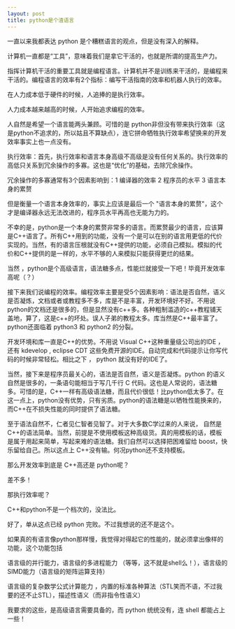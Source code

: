 ```yaml
---
layout: post
title: python是个渣语言
---
```


一直以来我都表达 python 是个糟糕语言的观点，但是没有深入的解释。

计算机一直都是“工具”，意味着我们是拿它干活的，也就是所谓的提高生产力。

 

指挥计算机干活的重要工具就是编程语言。计算机并不是训练来干活的，是编程来干活的。编程语言的效率有2个指标：编写干活指南的效率和机器人执行的效率。

 

在人力成本低于硬件的时候，人追捧的是执行效率。

人力成本越来越高的时候，人开始追求编程的效率。

人自然是希望一个语言能两头兼顾。可惜的是 python非但没有带来执行效率（这是python不追求的，所以姑且不算缺点），连它拼命牺牲执行效率希望换来的开发效率事实上也一点没有。

 

执行效率：首先，执行效率和语言本身高级不高级是没有任何关系的。执行效率的高低只关系到冗余操作的多寡。这也是“优化”的基础，去除冗余操作。

冗余操作的多寡通常有3个因素影响到：1 编译器的效率  2 程序员的水平 3 语言本身的累赘

但是衡量一个语言本身效率的，事实上应该是最后一个 "语言本身的累赘"，这个才是编译器永远无法改进的，程序员水平再高也无能为力的。

不幸的是，python是一个本身的累赘非常多的语言。而累赘最少的语言，应该算是C++语言了。所有C++用到的功能，没有一个是可以在别的语言用更低的代价实现的。当然，有的语言压根就没有C++提供的功能，必须自己模拟。模拟的代价和C++提供的是一样的，水平不够的人来模拟只能获得更烂的结果。

当然 ，python是个高级语言，语法糖多点，性能烂就接受一下吧！毕竟开发效率高呢（？）

接下来我们说编程的效率。编程效率主要是受5个因素影响：语法是否自然，语义是否凝炼，文档或者或教程多不多，库是不是丰富，开发环境好不好。不用说python的文档还是很多的，但是显然没有c++多。各种粗制滥造的c++教程铺天盖地，算了，这是c++的坏处。误人子弟的教程太多。库当然是C++最丰富了。python还面临着 python3 和 python2 的分裂。

 

开发环境和库一直是C++的优势。不用说 Visual C++这种重量级公司出的IDE ，还有 kdevelop , eclipse CDT 这些免费开源的IDE。自动完成和代码提示让你写代码的时候非常轻松。相比之下 ， python 就没有好的IDE了。

当然，接下来是程序员最关心的，语法是否自然，语义是否凝炼。python 的语义自然是很多的，一条语句能相当于写几千行 C 代码。这也是人常说的，语法糖多。可惜的是，C++一样有高级语法糖，而且代价很低！比python低太多了。在这一点上，python没有优势，只有劣质。python的语法糖是以牺牲性能换来的，而C++在不损失性能的同时提供了语法糖。

 

至于语法自然不，仁者见仁智者见智了。对于大多数C学过来的人来说， 自然是C++的语法简单。当然，前提是不使用模板这种高级货。真的用模板的话，模板是属于用起来简单，写起来难的语法糖。我们自然可以选择把困难留给 boost，快乐留给自己。所以这点上 C++没有输。何况python还不支持模板。

 

那么开发效率到底是 C++高还是 python呢？

差不多！

那执行效率呢？ 

C++和python不是一个档次的，没法比。

 

好了，单从这点已经 python 完败。不过我想说的还不是这个。

 

如果真的有语言像python那样慢，我觉得对得起它的性能的，就必须拿出像样的功能，这个功能包括

 

语言级的并行能力，语言级的多进程能力 （等等，这不就是shell么！），语言级的SIMD能力（语言级的矩阵运算支持）

语言级的复杂数学公式计算能力  ，内置的标准各种算法（STL笑而不语，不过我要的还不止STL），描述性语义（而非指令性语义）

 

我要求的这些，是高级语言需要具备的，而 python 统统没有，连 shell 都能占上一些！

 